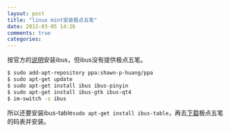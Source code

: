 ```yaml
---
layout: post
title: "linux mint安装极点五笔"
date: 2012-03-05 14:26
comments: true
categories: 
---
```

按官方的[说明](http://code.google.com/p/ibus)安装ibus，但ibus没有提供极点五笔。
```bash
$ sudo add-apt-repository ppa:shawn-p-huang/ppa 
$ sudo apt-get update 
$ sudo apt-get install ibus ibus-pinyin
$ sudo apt-get install ibus-gtk ibus-qt4
$ im-switch -s ibus
```
所以还要安装ibus-table`sudo apt-get install ibus-table`，再去[下载](http://forum.ubuntu.org.cn/viewtopic.php?f=8&t=262266)极点五笔的码表并安装。
